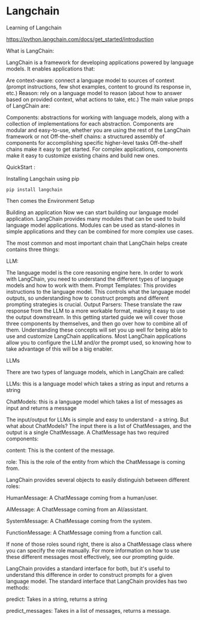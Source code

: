 # Langchain
Learning of Langchain

https://python.langchain.com/docs/get_started/introduction

What is LangChain:

LangChain is a framework for developing applications powered by language models. It enables applications that:

Are context-aware: connect a language model to sources of context (prompt instructions, few shot examples, content to ground its response in, etc.)
Reason: rely on a language model to reason (about how to answer based on provided context, what actions to take, etc.)
The main value props of LangChain are:

Components: abstractions for working with language models, along with a collection of implementations for each abstraction. Components are modular and easy-to-use, whether you are using the rest of the LangChain framework or not
Off-the-shelf chains: a structured assembly of components for accomplishing specific higher-level tasks
Off-the-shelf chains make it easy to get started. For complex applications, components make it easy to customize existing chains and build new ones.


QuickStart :

Installing Langchain using pip 
```
pip install langchain
```

Then comes the Environment Setup   

Building an application
Now we can start building our language model application. LangChain provides many modules that can be used to build language model applications. Modules can be used as stand-alones in simple applications and they can be combined for more complex use cases.

The most common and most important chain that LangChain helps create contains three things:

LLM:

The language model is the core reasoning engine here. In order to work with LangChain, you need to understand the different types of language models and how to work with them.
Prompt Templates: This provides instructions to the language model. This controls what the language model outputs, so understanding how to construct prompts and different prompting strategies is crucial.
Output Parsers: These translate the raw response from the LLM to a more workable format, making it easy to use the output downstream.
In this getting started guide we will cover those three components by themselves, and then go over how to combine all of them. Understanding these concepts will set you up well for being able to use and customize LangChain applications. Most LangChain applications allow you to configure the LLM and/or the prompt used, so knowing how to take advantage of this will be a big enabler.

LLMs

There are two types of language models, which in LangChain are called:

LLMs: this is a language model which takes a string as input and returns a string

ChatModels: this is a language model which takes a list of messages as input and returns a message

The input/output for LLMs is simple and easy to understand - a string. But what about ChatModels? The input there is a list of ChatMessages, and the output is a single ChatMessage. A ChatMessage has two required components:

content: This is the content of the message.

role: This is the role of the entity from which the ChatMessage is coming from.

LangChain provides several objects to easily distinguish between different roles:

HumanMessage: A ChatMessage coming from a human/user.

AIMessage: A ChatMessage coming from an AI/assistant.

SystemMessage: A ChatMessage coming from the system.

FunctionMessage: A ChatMessage coming from a function call.

If none of those roles sound right, there is also a ChatMessage class where you can specify the role manually. For more information on how to use these different messages most effectively, see our prompting guide.

LangChain provides a standard interface for both, but it's useful to understand this difference in order to construct prompts for a given language model. The standard interface that LangChain provides has two methods:

predict: Takes in a string, returns a string

predict_messages: Takes in a list of messages, returns a message.

